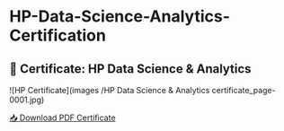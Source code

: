 # HP-Data-Science-Analytics-Certification
## 📜 Certificate: HP Data Science & Analytics

![HP Certificate](images
/HP Data Science & Analytics certificate_page-0001.jpg)

[📥 Download PDF Certificate](./HP%20Data%20Science%20%26%20Analytics%20certificate.pdf)
